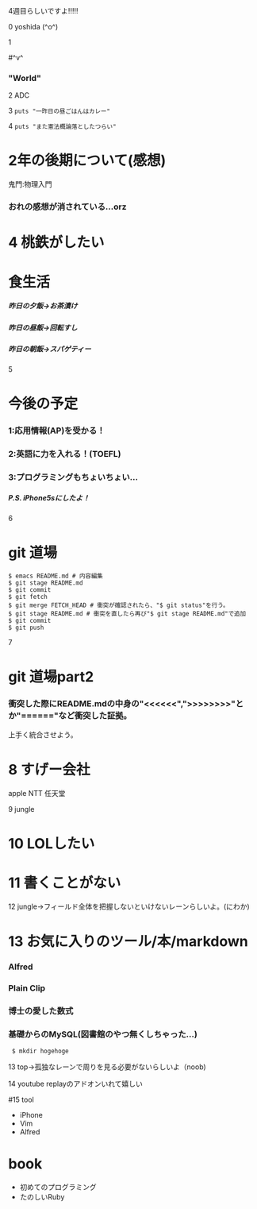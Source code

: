 4週目らしいですよ!!!!!

0 yoshida (^o^)

1

#^v^

### "World"

2 ADC

3 `puts "一昨日の昼ごはんはカレー"`

4 `puts "また憲法概論落としたつらい"`

# 2年の後期について(感想)
鬼門:物理入門

### おれの感想が消されている...orz

# 4 桃鉄がしたい


# 食生活
##### 昨日の夕飯->お茶漬け
##### 昨日の昼飯->回転すし
##### 昨日の朝飯->スパゲティー

5

# 今後の予定

### 1:応用情報(AP)を受かる！
### 2:英語に力を入れる！(TOEFL)
### 3:プログラミングもちょいちょい...

##### P.S. iPhone5sにしたよ！

6

# git 道場
```
$ emacs README.md # 内容編集
$ git stage README.md
$ git commit 
$ git fetch
$ git merge FETCH_HEAD # 衝突が確認されたら、"$ git status"を行う。
$ git stage README.md # 衝突を直したら再び"$ git stage README.md"で追加
$ git commit
$ git push
```

7 

# git 道場part2

### 衝突した際にREADME.mdの中身の"<<<<<<",">>>>>>>>"とか"======"など衝突した証拠。
上手く統合させよう。

# 8 すげー会社
apple
NTT
任天堂

9 jungle

# 10 LOLしたい

# 11 書くことがない

12 jungle->フィールド全体を把握しないといけないレーンらしいよ。(にわか)


# 13  お気に入りのツール/本/markdown
### Alfred
### Plain Clip
### 博士の愛した数式
### 基礎からのMySQL(図書館のやつ無くしちゃった...)
` 
$ mkdir hogehoge
`

13 top->孤独なレーンで周りを見る必要がないらしいよ（noob)

14 youtube replayのアドオンいれて嬉しい

#15 tool
 *  iPhone
 * Vim
 * Alfred

# book
 * 初めてのプログラミング
 * たのしいRuby
